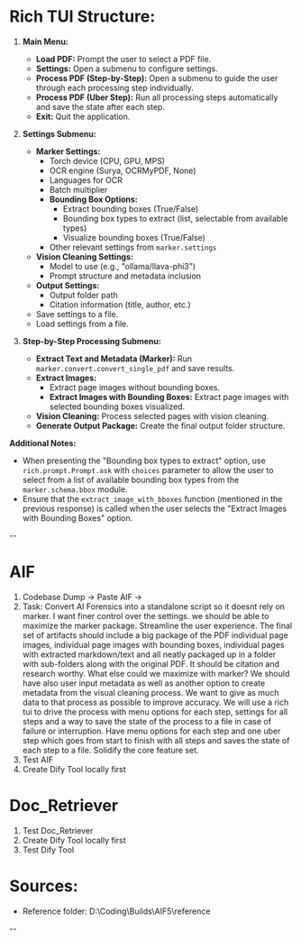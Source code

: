 # Rich TUI Structure:

1. **Main Menu:**
   - **Load PDF:**  Prompt the user to select a PDF file.
   - **Settings:**  Open a submenu to configure settings.
   - **Process PDF (Step-by-Step):**  Open a submenu to guide the user through each processing step individually.
   - **Process PDF (Uber Step):**  Run all processing steps automatically and save the state after each step.
   - **Exit:** Quit the application.

2. **Settings Submenu:**
   - **Marker Settings:**
     - Torch device (CPU, GPU, MPS)
     - OCR engine (Surya, OCRMyPDF, None)
     - Languages for OCR
     - Batch multiplier
     - **Bounding Box Options:**
       - Extract bounding boxes (True/False)
       - Bounding box types to extract (list, selectable from available types)
       - Visualize bounding boxes (True/False)
     - Other relevant settings from `marker.settings`
   - **Vision Cleaning Settings:**
     - Model to use (e.g., "ollama/llava-phi3")
     - Prompt structure and metadata inclusion
   - **Output Settings:**
     - Output folder path
     - Citation information (title, author, etc.)
   - Save settings to a file.
   - Load settings from a file.

3. **Step-by-Step Processing Submenu:**
   - **Extract Text and Metadata (Marker):** Run `marker.convert.convert_single_pdf` and save results.
   - **Extract Images:** 
     - Extract page images without bounding boxes.
     - **Extract Images with Bounding Boxes:** Extract page images with selected bounding boxes visualized.
   - **Vision Cleaning:** Process selected pages with vision cleaning.
   - **Generate Output Package:** Create the final output folder structure.

**Additional Notes:**

- When presenting the "Bounding box types to extract" option, use `rich.prompt.Prompt.ask` with `choices` parameter to allow the user to select from a list of available bounding box types from the `marker.schema.bbox` module.
- Ensure that the `extract_image_with_bboxes` function (mentioned in the previous response) is called when the user selects the "Extract Images with Bounding Boxes" option.

--

# AIF
1. Codebase Dump -> Paste AIF ->
2. Task: Convert AI Forensics into a standalone script so it doesnt rely on marker. I want finer control over the settings. we should be able to maximize the marker package. Streamline the user experience. The final set of artifacts should include a big package of the PDF individual page images, individual page images with bounding boxes, individual pages with extracted markdown/text and all neatly packaged up in a folder with sub-folders along with the original PDF. It should be citation and research worthy. What else could we maximize with marker? We should have also user input metadata as well as another option to create metadata from the visual cleaning process. We want to give as much data to that process as possible to improve accuracy. We will use a rich tui to drive the process with menu options for each step, settings for all steps and a way to save the state of the process to a file in case of failure or interruption. Have menu options for each step and one uber step which goes from start to finish with all steps and saves the state of each step to a file. Solidify the core feature set. 
3. Test AIF
4. Create Dify Tool locally first

# Doc_Retriever
1. Test Doc_Retriever
2. Create Dify Tool locally first
3. Test Dify Tool

# Sources:
- Reference folder: D:\Coding\Builds\AIF5\reference


--
